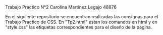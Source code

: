 Trabajo Practico N°2 Carolina Martinez Legajo 48876

En el siguiente repositorio se encuentran realizadas las consignas para el Trabajo Practico de CSS. En "Tp2.html" estan los comandos en html y en "style.css" las etiquetas correspondientes para el diseño de la pagina.
